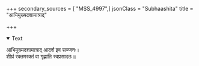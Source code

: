 +++
secondary_sources = [ "MSS_4997",]
jsonClass = "Subhaashita"
title = "आभिमुख्यदशामात्राद्"

+++

<details open><summary>Text</summary>

आभिमुख्यदशामात्राद् आदर्श इव सज्जनः।  
शीघ्रं रक्तमरक्तं वा गृह्णाति स्वप्रसादतः॥
</details>
